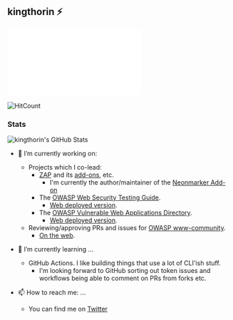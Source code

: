 ## kingthorin :zap:

<iframe src="./qotd.html" style="border:none;"></iframe>

<!--
**kingthorin/kingthorin** is a ✨ _special_ ✨ repository because its `README.md` (this file) appears on your GitHub profile.

Here are some ideas to get you started:

- 🔭 I’m currently working on ...
- 🌱 I’m currently learning ...
- 👯 I’m looking to collaborate on ...
- 🤔 I’m looking for help with ...
- 💬 Ask me about ...
- 📫 How to reach me: ...
- 😄 Pronouns: ...
- ⚡ Fun fact: ...
-->
![HitCount](http://hits.dwyl.com/kingthorin/kingthorin.svg)

### Stats

![kingthorin's GitHub Stats](https://github-readme-stats.vercel.app/api?username=kingthorin)

- 🔭 I’m currently working on:
  - Projects which I co-lead:
    - [ZAP](https://github.com/zaproxy/zaproxy) and its [add-ons](https://github.com/zaproxy/zap-extensions), etc.
      - I'm currently the author/maintainer of the [Neonmarker Add-on](https://github.com/kingthorin/neonmarker)
    - The [OWASP Web Security Testing Guide](https://github.com/OWASP/wstg).
      - [Web deployed version](https://owasp.org/www-project-web-security-testing-guide/).
    - The [OWASP Vulnerable Web Applications Directory](https://github.com/OWASP/OWASP-VWAD).
      - [Web deployed version](https://owasp.org/www-project-vulnerable-web-applications-directory/).
  - Reviewing/approving PRs and issues for [OWASP www-community](https://github.com/OWASP/www-community).
    - [On the web](https://owasp.org/www-community/).

- 🌱 I’m currently learning ...
  - GitHub Actions. I like building things that use a lot of CLI'ish stuff.
    - I'm looking forward to GitHub sorting out token issues and workflows being able to comment on PRs from forks etc.

- 📫 How to reach me: ...
  - You can find me on [Twitter](https://twitter.com/kingthorin_rm)
